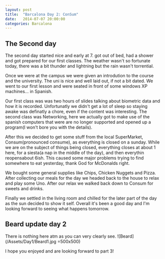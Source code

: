 ```yaml
---
layout: post
title:  "Barcalona Day 2: ConSum"
date:   2014-07-07 20:00:00
categories: Barcalona
---
```


## The Second day
The second day started nice and early at 7. got out of bed, had a shower and got prepared for our first classes. The weather wasn't so fortunate today, there was a bit thunder and lightning but the rain wasn't torrential. 

Once we were at the campus we were given an introdution to the course and the university. The uni is nice and well laid out, if not a bit dated. We went to our first lesson and were seated in front of some windows XP machines... in Spanish. 

Our first class was was two hours of slides talking about biometric data and how it is recorded. Unfortunatly we didn't get a lot of sleep so staying awake was definatly a chore, even if the content was interesting. The second class was Networking, here we actually got to make use of the spanish computers that were are no longer supported and opened up a program(I won't bore you with the details).

After this we decided to get some stuff from the local SuperMarket, Consum(pronounced consume), as everything is closed on a sunday. While we are on the subject of things being closed, everything closes at about 1 here, for a siesta(a nap in the middle of the day), and then everythin reopensabout 6ish. This caused some major problems trying to find somewhere to eat yesterday, thank God for McDonalds right.

We bought some general supplies like Chips, Chicken Nuggets and Pizza. After collecting our meals for the day we headed back to the house to relax and play some Uno. After our relax we walked back down to Consum for sweets and drinks. 

Finally we settled in the living room and chilled for the later part of the day as the sun decided to show it self. Overall it's been a good day and I'm looking forward to seeing what happens tomorrow.


## Beard update day 2
There is nothing here atm as you can very clearly see.
![Beard](/Assets/Day1/Beard1.jpg =500x500)

I hope you enjoyed and are looking forward to part 3!